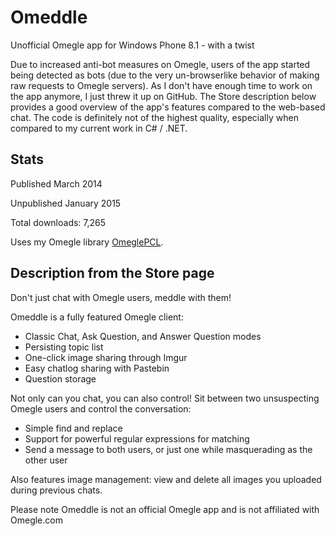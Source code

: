 # Omeddle
Unofficial Omegle app for Windows Phone 8.1 - with a twist

Due to increased anti-bot measures on Omegle, users of the app started being detected as bots (due to the very un-browserlike behavior of making raw requests to Omegle servers).
As I don't have enough time to work on the app anymore, I just threw it up on GitHub. 
The Store description below provides a good overview of the app's features compared to the web-based chat.
The code is definitely not of the highest quality, especially when compared to my current work in C# / .NET.

Stats
---

Published March 2014

Unpublished January 2015

Total downloads: 7,265

Uses my Omegle library [OmeglePCL](https://github.com/excelangue/OmeglePCL).

Description from the Store page
---

Don't just chat with Omegle users, meddle with them!

Omeddle is a fully featured Omegle client:
- Classic Chat, Ask Question, and Answer Question modes
- Persisting topic list
- One-click image sharing through Imgur
- Easy chatlog sharing with Pastebin
- Question storage

Not only can you chat, you can also control!
Sit between two unsuspecting Omegle users and control the conversation:
- Simple find and replace
- Support for powerful regular expressions for matching
- Send a message to both users, or just one while masquerading as the other user

Also features image management: view and delete all images you uploaded during previous chats.

Please note Omeddle is not an official Omegle app and is not affiliated with Omegle.com

